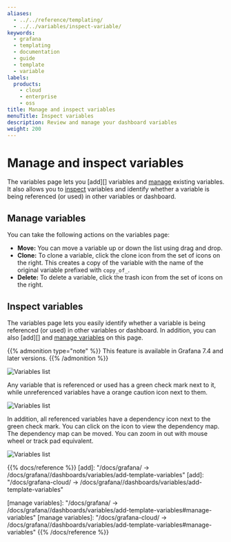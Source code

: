 ```yaml
---
aliases:
  - ../../reference/templating/
  - ../../variables/inspect-variable/
keywords:
  - grafana
  - templating
  - documentation
  - guide
  - template
  - variable
labels:
  products:
    - cloud
    - enterprise
    - oss
title: Manage and inspect variables
menuTitle: Inspect variables
description: Review and manage your dashboard variables
weight: 200
---
```


# Manage and inspect variables

The variables page lets you [add][] variables and [manage](#manage-variables) existing variables. It also allows you to [inspect](#inspect-variables) variables and identify whether a variable is being referenced (or used) in other variables or dashboard.

## Manage variables

You can take the following actions on the variables page:

- **Move:** You can move a variable up or down the list using drag and drop.
- **Clone:** To clone a variable, click the clone icon from the set of icons on the right. This creates a copy of the variable with the name of the original variable prefixed with `copy_of_`.
- **Delete:** To delete a variable, click the trash icon from the set of icons on the right.

## Inspect variables

The variables page lets you easily identify whether a variable is being referenced (or used) in other variables or dashboard. In addition, you can also [add][] and [manage variables](#manage-variables) on this page.

{{% admonition type="note" %}}
This feature is available in Grafana 7.4 and later versions.
{{% /admonition %}}

![Variables list](/static/img/docs/variables-templates/variables-list-7-4.png)

Any variable that is referenced or used has a green check mark next to it, while unreferenced variables have a orange caution icon next to them.

![Variables list](/static/img/docs/variables-templates/variable-not-referenced-7-4.png)

In addition, all referenced variables have a dependency icon next to the green check mark. You can click on the icon to view the dependency map. The dependency map can be moved. You can zoom in out with mouse wheel or track pad equivalent.

![Variables list](/static/img/docs/variables-templates/dependancy-map-7-4.png)

{{% docs/reference %}}
[add]: "/docs/grafana/ -> /docs/grafana/<GRAFANA VERSION>/dashboards/variables/add-template-variables"
[add]: "/docs/grafana-cloud/ -> /docs/grafana/<GRAFANA VERSION>/dashboards/variables/add-template-variables"

[manage variables]: "/docs/grafana/ -> /docs/grafana/<GRAFANA VERSION>/dashboards/variables/add-template-variables#manage-variables"
[manage variables]: "/docs/grafana-cloud/ -> /docs/grafana/<GRAFANA VERSION>/dashboards/variables/add-template-variables#manage-variables"
{{% /docs/reference %}}
